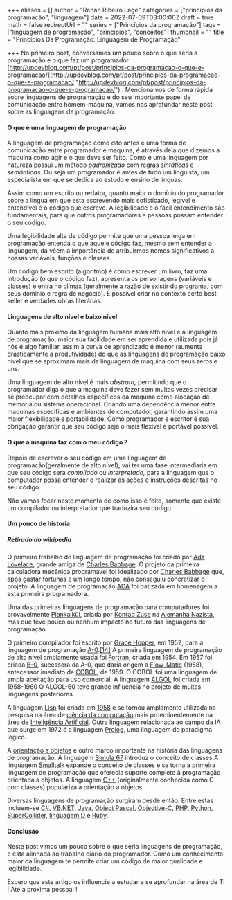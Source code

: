 +++
aliases = []
author = "Renan Ribeiro Lage"
categories = ["princípios da programação", "linguagem"]
date = 2022-07-09T03:00:00Z
draft = true
math = false
redirectUrl = ""
series = ["Princípios da programação"]
tags = ["linguagem de programação", "principios", "conceitos"]
thumbnail = ""
title = "Princípios Da Programação: Linguagem de Programação"

+++
No primeiro post, conversamos um pouco sobre o que seria a programação e o que faz um programador [http://updevblog.com/pt/post/principios-da-programacao-o-que-e-programacao/](http://updevblog.com/pt/post/principios-da-programacao-o-que-e-programacao/ "http://updevblog.com/pt/post/principios-da-programacao-o-que-e-programacao/") . Mencionamos de forma rápida sobre linguagens de programação e do seu importante papel de comunicação entre homem-maquina, vamos nos aprofundar neste post sobre as linguagens de programação.

#### O que é uma linguagem de programação

A linguagem de programação como dito antes é uma forma de comunicação entre programador e maquina, é através dela que dizemos a maquina como agir e o que deve ser feito. Como é uma linguagem por natureza possui um método _padronizado_ com regras _sintáticas_ e _semânticas._ Ou seja um programador é antes de tudo um linguista, um especialista em que se dedica ao estudo e ensino de línguas.

Assim como um escrito ou redator, quanto maior o domínio do programador sobre a linguá em que esta escrevendo mais sofisticado, legível e entendível é o código que escreve. A legibilidade e o fácil entendimento são fundamentais, para que outros programadores e pessoas possam entender o seu código. 

Uma legibilidade alta de código permite que uma pessoa leiga em programação entenda o que aquele código faz, mesmo sem entender a linguagem, da vêem a importância de atribuirmos nomes significativos a nossas variáveis, funções e classes.

Um código bem escrito (algoritmo) é como escrever um livro, faz uma introdução (o que o código faz), apresenta os personagens (variáveis e classes) e entra no clímax (geralmente a razão de existir do programa, com seus domínio e regra de negocio). É possível criar no contexto certo best-seller e verdades obras literárias.

#### Linguagens de alto nível e baixo nível

Quanto mais próximo da linguagem humana mais alto nível é a linguagem de programação, maior sua facilidade em ser aprendida e utilizada pois já nós é algo familiar, assim a curva de aprendizado é menor (aumenta drasticamente a produtividade) do que as linguagens de programação baixo nível que se aproximam mais da linguagem de maquina com seus zeros e uns.

Uma linguagem de alto nível é mais _abstrata,_ permitindo que o programador diga o que a maquina deve fazer sem muitas vezes precisar se preocupar com detalhes específicos da maquina como alocação de memoria ou sistema operacional. Criando uma dependência menor entre maquinas especificas e ambientes de computador, garantindo assim uma maior flexibilidade e portabilidade. Como programador e escritor é sua obrigação garantir que seu código seja o mais flexível e portável possível.

#### O que a maquina faz com o meu código ?

Depois de escrever o seu código em uma linguagem de programação(geralmente de alto nível), vai ter uma fase intermediaria em que seu código sera _compilado_ ou _interpretado,_ para a linguagem que o computador possa entender e realizar as ações e instruções descritas no seu código.

Não vamos focar neste momento de como isso é feito, somente que existe um compilador ou interpretador que traduzira seu código.

#### Um pouco de historia

##### Retirado do wikipedia

O primeiro trabalho de linguagem de programação foi criado por [Ada Lovelace](https://pt.wikipedia.org/wiki/Ada_Lovelace "Ada Lovelace"), grande amiga de [Charles Babbage](https://pt.wikipedia.org/wiki/Charles_Babbage "Charles Babbage"). O projeto da primeira calculadora mecânica programável foi idealizado por [Charles Babbage](https://pt.wikipedia.org/wiki/Charles_Babbage "Charles Babbage") que, após gastar fortunas e um longo tempo, não conseguiu concretizar o projeto. A linguagem de programação [ADA](https://pt.wikipedia.org/wiki/Ada_(linguagem_de_programa%C3%A7%C3%A3o) "Ada (linguagem de programação)") foi batizada em homenagem a esta primeira programadora.

Uma das primeiras linguagens de programação para computadores foi provavelmente [Plankalkül](https://pt.wikipedia.org/wiki/Plankalk%C3%BCl "Plankalkül"), criada por [Konrad Zuse](https://pt.wikipedia.org/wiki/Konrad_Zuse "Konrad Zuse") na [Alemanha Nazista](https://pt.wikipedia.org/wiki/Alemanha_Nazista "Alemanha Nazista"), mas que teve pouco ou nenhum impacto no futuro das linguagens de programação.

O primeiro compilador foi escrito por [Grace Hopper](https://pt.wikipedia.org/wiki/Grace_Hopper "Grace Hopper"), em 1952, para a linguagem de programação [A-0](https://pt.wikipedia.org/wiki/Sistema_A-0 "Sistema A-0").[\[14\]](https://pt.wikipedia.org/wiki/Linguagem_de_programa%C3%A7%C3%A3o#cite_note-wexel-15) A primeira linguagem de programação de alto nível amplamente usada foi [Fortran](https://pt.wikipedia.org/wiki/Fortran "Fortran"), criada em 1954. Em 1957 foi criada [B-0](https://pt.wikipedia.org/wiki/B-0 "B-0"), sucessora da A-0, que daria origem a [Flow-Matic](https://pt.wikipedia.org/wiki/Flow-Matic "Flow-Matic") (1958), antecessor imediato de [COBOL](https://pt.wikipedia.org/wiki/COBOL "COBOL"), de 1959. O COBOL foi uma linguagem de ampla aceitação para uso comercial. A linguagem [ALGOL](https://pt.wikipedia.org/wiki/ALGOL "ALGOL") foi criada em 1958-1960 O ALGOL-60 teve grande influência no projeto de muitas linguagens posteriores.

A linguagem [Lisp](https://pt.wikipedia.org/wiki/Lisp "Lisp") foi criada em [1958](https://pt.wikipedia.org/wiki/1958 "1958") e se tornou amplamente utilizada na pesquisa na área de [ciência da computação](https://pt.wikipedia.org/wiki/Ci%C3%AAncia_da_computa%C3%A7%C3%A3o "Ciência da computação") mais proeminentemente na área de [Inteligência Artificial](https://pt.wikipedia.org/wiki/Intelig%C3%AAncia_Artificial "Inteligência Artificial"). Outra linguagem relacionada ao campo da IA que surge em 1972 é a linguagem [Prolog](https://pt.wikipedia.org/wiki/Prolog "Prolog"), uma linguagem do paradigma lógico.

A [orientação a objetos](https://pt.wikipedia.org/wiki/Orienta%C3%A7%C3%A3o_a_objetos "Orientação a objetos") é outro marco importante na história das linguagens de programação. A linguagem [Simula 67](https://pt.wikipedia.org/wiki/Simula_67 "Simula 67") introduz o conceito de classes.A linguagem [Smalltalk](https://pt.wikipedia.org/wiki/Smalltalk "Smalltalk") expande o conceito de classes e se torna a primeira linguagem de programação que oferecia suporte completo à programação orientada a objetos. A linguagem [C++](https://pt.wikipedia.org/wiki/C%2B%2B "C++") (originalmente conhecida como C com classes) populariza a orientação a objetos.

Diversas linguagens de programação surgiram desde então. Entre estas incluem-se [C#](https://pt.wikipedia.org/wiki/C_Sharp "C Sharp"), [VB.NET](https://pt.wikipedia.org/wiki/VB.NET "VB.NET"), [Java](https://pt.wikipedia.org/wiki/Linguagem_de_programa%C3%A7%C3%A3o_Java "Linguagem de programação Java"), [Object Pascal](https://pt.wikipedia.org/wiki/Object_Pascal "Object Pascal"), [Objective-C](https://pt.wikipedia.org/wiki/Objective-C "Objective-C"), [PHP](https://pt.wikipedia.org/wiki/PHP "PHP"), [Python](https://pt.wikipedia.org/wiki/Python "Python"), [SuperCollider](https://pt.wikipedia.org/wiki/SuperCollider "SuperCollider"), [linguagem D](https://pt.wikipedia.org/wiki/D_(linguagem_de_programa%C3%A7%C3%A3o) "D (linguagem de programação)") e [Ruby](https://pt.wikipedia.org/wiki/Ruby_(linguagem_de_programa%C3%A7%C3%A3o) "Ruby (linguagem de programação)").

#### Conclusão

Neste post vimos um pouco sobre o que seria linguagens de programação, e esta alinhada ao trabalho diário do programador. Como um conhecimento maior da linguagem te permite criar um código de maior qualidade e legibilidade.

Espero que este artigo os influencie a estudar e se aprofundar na área de TI ! Até a próxima pessoal !